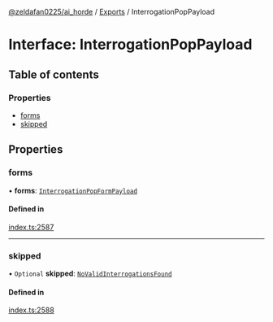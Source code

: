 [@zeldafan0225/ai_horde](../README.md) / [Exports](../modules.md) / InterrogationPopPayload

# Interface: InterrogationPopPayload

## Table of contents

### Properties

- [forms](InterrogationPopPayload.md#forms)
- [skipped](InterrogationPopPayload.md#skipped)

## Properties

### forms

• **forms**: [`InterrogationPopFormPayload`](InterrogationPopFormPayload.md)

#### Defined in

[index.ts:2587](https://github.com/ZeldaFan0225/ai_horde/blob/89ead18/index.ts#L2587)

___

### skipped

• `Optional` **skipped**: [`NoValidInterrogationsFound`](NoValidInterrogationsFound.md)

#### Defined in

[index.ts:2588](https://github.com/ZeldaFan0225/ai_horde/blob/89ead18/index.ts#L2588)
